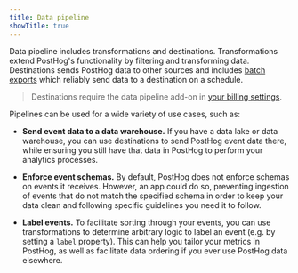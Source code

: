 ```yaml
---
title: Data pipeline
showTitle: true
---
```


Data pipeline includes transformations and destinations. Transformations extend PostHog's functionality by filtering and transforming data. Destinations sends PostHog data to other sources and includes [batch exports](/docs/cdp/batch-exports) which reliably send data to a destination on a schedule.

> Destinations require the data pipeline add-on in [your billing settings](https://us.posthog.com/organization/billing).

Pipelines can be used for a wide variety of use cases, such as:

- **Send event data to a data warehouse.** If you have a data lake or data warehouse, you can use destinations to send PostHog event data there, while ensuring you still have that data in PostHog to perform your analytics processes.

- **Enforce event schemas.** By default, PostHog does not enforce schemas on events it receives. However, an app could do so, preventing ingestion of events that do not match the specified schema in order to keep your data clean and following specific guidelines you need it to follow.

- **Label events.** To facilitate sorting through your events, you can use transformations to determine arbitrary logic to label an event (e.g. by setting a `label` property). This can help you tailor your metrics in PostHog, as well as facilitate data ordering if you ever use PostHog data elsewhere.
